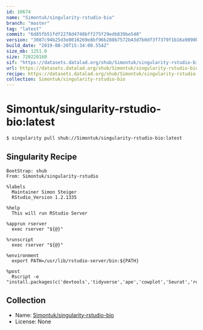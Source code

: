 ```yaml
---
id: 10674
name: "Simontuk/singularity-rstudio-bio"
branch: "master"
tag: "latest"
commit: "6d85fb51fdf2278d4748bff275f29edb839be540"
version: "3087c94b25d3e8016269e8bf96b288b7572b43d7b0df3f7379f1b16a9090b6be"
build_date: "2019-08-20T15:34:00.554Z"
size_mb: 1251.0
size: 720220160
sif: "https://datasets.datalad.org/shub/Simontuk/singularity-rstudio-bio/latest/2019-08-20-6d85fb51-3087c94b/3087c94b25d3e8016269e8bf96b288b7572b43d7b0df3f7379f1b16a9090b6be.sif"
url: https://datasets.datalad.org/shub/Simontuk/singularity-rstudio-bio/latest/2019-08-20-6d85fb51-3087c94b/
recipe: https://datasets.datalad.org/shub/Simontuk/singularity-rstudio-bio/latest/2019-08-20-6d85fb51-3087c94b/Singularity
collection: Simontuk/singularity-rstudio-bio
---
```


# Simontuk/singularity-rstudio-bio:latest

```bash
$ singularity pull shub://Simontuk/singularity-rstudio-bio:latest
```

## Singularity Recipe

```singularity
BootStrap: shub
From: Simontuk/singularity-rstudio

%labels
  Maintainer Simon Steiger
  RStudio_Version 1.2.1335

%help
  This will run RStudio Server

%apprun rserver
  exec rserver "${@}"

%runscript
  exec rserver "${@}"

%environment
  export PATH=/usr/lib/rstudio-server/bin:${PATH}

%post
  Rscript -e "install.packages(c('devtools','tidyverse','ape','cowplot','Seurat','reticulate'))"
```

## Collection

 - Name: [Simontuk/singularity-rstudio-bio](https://github.com/Simontuk/singularity-rstudio-bio)
 - License: None

